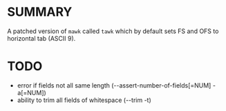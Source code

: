 # SUMMARY

A patched version of `mawk` called `tawk` which
by default sets FS and OFS to horizontal tab
(ASCII 9).

# TODO

* error if fields not all same length (--assert-number-of-fields[=NUM] -a[=NUM])
* ability to trim all fields of whitespace (--trim -t)
